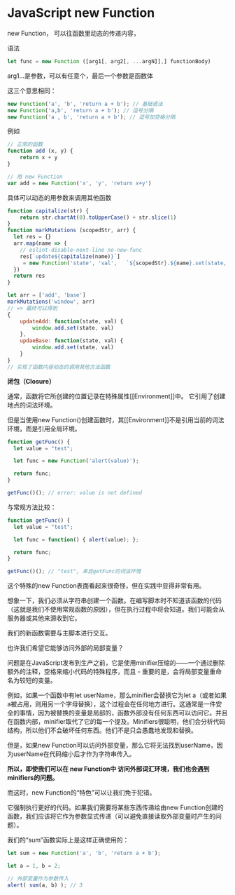 # JavaScript new Function

new Function， 可以往函数里动态的传递内容，

语法

```js
let func = new Function ([arg1[, arg2[, ...argN]],] functionBody)
```

arg1...是参数，可以有任意个，最后一个参数是函数体

这三个意思相同：

```js
new Function('a', 'b', 'return a + b'); // 基础语法
new Function('a,b', 'return a + b'); // 逗号分隔
new Function('a , b', 'return a + b'); // 逗号加空格分隔
```

例如

```js
// 正常的函数
function add (x, y) {
    return x + y 
}

// 用 new Function 
var add = new Function('x', 'y', 'return x+y')

```

具体可以动态的用参数来调用其他函数

```js
function capitalize(str) {
    return str.chartAt(0).toUpperCase() + str.slice(1)
}
function markMutations (scopedStr, arr) {
  let res = {}
  arr.map(name => {
    // eslint-disable-next-line no-new-func
    res[`update${capitalize(name)}`]
     = new Function('state', 'val',   `${scopedStr}.${name}.set(state, val)`)
  })
  return res
}

let arr = ['add', 'base']
markMutations('window', arr)
// => 最终可以得到
{
    updateAdd: function(state, val) {
        window.add.set(state, val)
    },
    updaeBase: function(state, val) {
        window.add.set(state, val)
    }
}
// 实现了函数内容动态的调用其他方法函数
```



**闭包（Closure）**

通常，函数将它所创建的位置记录在特殊属性[[Environment]]中。 它引用了创建地点的词法环境。

但是当使用new Function()创建函数时，其[[Environment]]不是引用当前的词法环境，而是引用全局环境。

```js
function getFunc() {
  let value = "test";

  let func = new Function('alert(value)');

  return func;
}

getFunc()(); // error: value is not defined
```

与常规方法比较：


```js
function getFunc() {
  let value = "test";

  let func = function() { alert(value); };

  return func;
}

getFunc()(); // "test", 来自getFunc的词法环境
```



这个特殊的new Function表面看起来很奇怪，但在实践中显得非常有用。

想象一下，我们必须从字符串创建一个函数。在编写脚本时不知道该函数的代码（这就是我们不使用常规函数的原因），但在执行过程中将会知道。我们可能会从服务器或其他来源收到它。

我们的新函数需要与主脚本进行交互。

也许我们希望它能够访问外部的局部变量？

问题是在JavaScript发布到生产之前，它是使用minifier压缩的——一个通过删除额外的注释，空格来缩小代码的特殊程序，而且 - 重要的是，会将局部变量重命名为较短的变量。

例如，如果一个函数中有let userName，那么minifier会替换它为let a（或者如果a被占用，则用另一个字母替换），这个过程会在任何地方进行。这通常是一件安全的事情，因为被替换的变量是局部的，函数外部没有任何东西可以访问它。并且在函数内部，minifier取代了它的每一个提及。Minifiers很聪明，他们会分析代码结构，所以他们不会破坏任何东西。他们不是只会愚蠢地发现和替换。

但是，如果new Function可以访问外部变量，那么它将无法找到userName，因为userName在代码缩小后才作为字符串传入。

**所以，即使我们可以在 new Function中 访问外部词汇环境，我们也会遇到 minifiers的问题。**

而这时，new Function的“特色”可以让我们免于犯错。

它强制执行更好的代码。如果我们需要将某些东西传递给由new Function创建的函数，我们应该将它作为参数显式传递（可以避免直接读取外部变量时产生的问题）。

我们的“sum”函数实际上是这样正确使用的：



```js
let sum = new Function('a', 'b', 'return a + b');

let a = 1, b = 2;

// 外部变量作为参数传入
alert( sum(a, b) ); // 3
```



